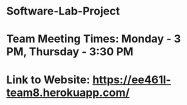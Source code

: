 # Software-Lab-Project
# Team Meeting Times: Monday - 3 PM, Thursday - 3:30 PM
# Link to Website: https://ee461l-team8.herokuapp.com/
